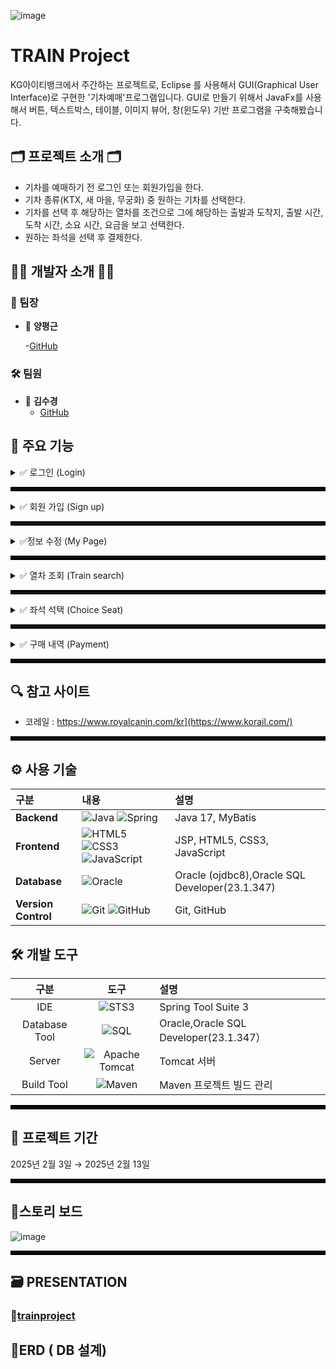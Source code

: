 ![image](https://github.com/user-attachments/assets/97875e38-2ba5-4e33-af05-7897c51b420e)

# TRAIN Project
KG아이티뱅크에서 주간하는 프로젝트로, Eclipse 를 사용해서 GUI(Graphical User Interface)로 구현한 '기차예매'프로그램입니다. GUI로 만들기 위해서 JavaFx를 사용해서 버튼, 텍스트박스, 테이블, 이미지 뷰어, 창(윈도우) 기반 프로그램을 구축해봤습니다.



## 🗂️ 프로젝트 소개 🗂️

- 기차를 예매하기 전 로그인 또는 회원가입을 한다.
- 기차 종류(KTX, 새 마을, 무궁화) 중 원하는 기차를 선택한다.
- 기차를 선택 후 해당하는 열차를 조건으로 그에 해당하는  출발과 도착지, 출발 시간, 도착 시간, 소요 시간, 요금을  보고 선택한다.
- 원하는 좌석을 선택 후 결제한다.

## 👩‍💻 개발자 소개 👨‍💻

### 👑 팀장
- 💎 **양평근**
  
  -[GitHub](https://github.com/ypk0680)

### 🛠️ 팀원
- 🧩 **김수경**
  - [GitHub](https://github.com/Kim-suk)

## 🔎 주요 기능

<details>
<summary>✅ 로그인 (Login)</summary>
  
+ 아이디(TextField)와 비밀번호(PasswordField)의 fx:id를 lookup 해서 그 필드에 해당하는 값을 가지고 데이터 베이스에 저장되어 있는 [회원 정보 테이블]에 접근하여, 조회되는 아이디와 비밀번호가 존재한다면 true, 존재 하지 않는다면 false 값을 출력해준다.

+ 버튼을 눌렀을 때, 로그인이 되어 있지 않으면 ‘로그인 오류’ 라는 MSG박스를 나타내고, 로그인 페이지로 넘어간다.
  
+ 로그인을 하지 않은 상태에서는 로그인, 회원가입 버튼을 제외한 모든 버튼 기능 사용 불가
  
![스크린샷 2025-04-28 160653](https://github.com/user-attachments/assets/751da45e-03bc-464f-826c-91b67607f0db)

</details>

<hr style="border: 3px solid #000;">

<details>
<summary>✅ 회원 가입 (Sign up)</summary>

+ 정보 입력

회원가입 할 이름, 아이디, 비밀번호, 전화번호, 성별, 이메일, 주소를 입력한다.

+ [중복 확인] 버튼

아이디는 유일한 값으로 잡아준다.
중복 확인 버튼을 눌렀을 때, 기존에 아이디가 존재하면 중복이 된다는 설명을 MSG박스로 알려준다.
아이디 Text field 부분의 내용을 지우고  requestfocus로 맞춰준다.

+ 비밀번호

아이디는 유일한 값으로 잡아준다.
중복 확인 버튼을 눌렀을 때, 기존에 아이디가 존재하면 중복이 된다는 설명을 MSG박스로 알려준다.
아이디 Text field 부분의 내용을 지우고  requestfocus로 맞춰준다.

+ [이메일 선택] 버튼

comboBox를 이용하여 이메일을 직접 입력 또는 선택할 수 있도록 한다.

+ [Success] 버튼

Success 버튼을 눌렀을 때, 회원 가입이 성공하였다는 MSG박스로 나타내고 로그인 페이지로 넘어가게 된다. 

+ [Cancel] 버튼

Cancel 버튼을 눌렀을 때, 다시 메인 페이지로 넘어가게 된다. 

![image](https://github.com/user-attachments/assets/7663bd71-8f70-4106-86fb-8b0d1b056508)

</details>

<hr style="border: 3px solid #000;">
<details>
<summary>✅정보 수정 (My Page)</summary>
  
![스크린샷 2025-04-28 162501](https://github.com/user-attachments/assets/612e92c3-b222-4b02-84c3-e14bbde206e2)
1. 사용자 정보
  
사용자의 정보를 보여주는 페이지, 이름, 아이디, 주소, 전화번호를 순서대로 보여준다. 

2. [My Ticket] 버튼

사용자의 정보를 보여주는 페이지, 이름, 아이디, 주소, 전화번호를 순서대로 보여준다. 

4. [Mileage] 버튼

History 버튼을 눌렀을 때, History 페이지로 넘어간다. 여기서 말하는 History는 이때까지 구매했던 기차표를 조회할 수 있다.

5. [Logout] 버튼

Logout 버튼을 눌렀을 때, MSG박스로 로그아웃이 되었다는 사실을 알려주고 로그아웃이 된다. 로그아웃이 된 후에는 자동으로 로그아웃이 된 메인 페이지로 넘어가게 된다.  

7. [회원 탈퇴] 버튼

MSG박스로 회원탈퇴가 완료되었다고 알려준 후, 로그인이 되어있지 않은 상태의 메인 페이지로 넘어간다.
회원 탈퇴한 정보의 아이디로 로그인을 시도할 시, 로그인이 불가하다.

</details>
<hr style="border: 3px solid #000;">
<details>
<summary>✅ 열차 조회 (Train search)</summary>
  
![스크린샷 2025-04-28 162859](https://github.com/user-attachments/assets/5b0f469e-d6c2-4c4a-9d34-5a89f74be2b3)

1. [조건 선택] 버튼
  
해당하는 조건의 선택 버튼을 눌렀을 때, ComboBox로 열차의 종류를 보여주고 선택할 수 있다. 

2. 검색 버튼

해당하는 열차의 이름과 출발지를 조건으로 그에 해당하는 열차이름, 출발지, 도착지, 출발시간, 도착 시간, 소요시간, 좌석, 요금을   보여준다.

3.선택

해당하는 열차의 이름과 출발지를 조건으로 그에 해당하는 열차이름, 출발지, 도착지, 출발시간, 도착 시간, 소요시간, 좌석, 요금을   보여준다.

4.[Seat] 버튼

seat 버튼을 눌렀을 때, 해당하는 열차의 좌석을 고를 수 있는 ChoiceSeat 페이지로 넘어간다.

</details>

<hr style="border: 3px solid #000;">

<details>
<summary>✅ 좌석 석택 (Choice Seat)</summary>

1. 열차 이름

seat 버튼을 눌렀을 때, 해당하는 열차의 좌석을 고를 수 있는 ChoiceSeat 페이지로 넘어간다.

2. 좌석

![스크린샷 2025-04-28 163857](https://github.com/user-attachments/assets/aa9c4c6b-815e-4b9b-b257-668f67deef62)

Check Box로 선택할 수 있는 좌석을 중복이 되지 않게 골라 원하는 좌석을 선택한다.

3. [Pay] 버튼

Pay 버튼을 눌렀을 때, Pay 페이지로 넘어간다.

</details>

<hr style="border: 3px solid #000;">

<details>
<summary>✅ 구매 내역 (Payment)</summary>
  
![스크린샷 2025-04-28 163445](https://github.com/user-attachments/assets/915d2613-2dba-4b04-a506-ab6d9601fce4)

1. 구매내역
지금까지 구매 했던 기차표의 정보를 가져온다.
구매 날짜, 출발지, 도착지, 금액, 좌석 번호를 보여준다.

2. [조회] 버튼

조회 버튼을 누르면, 전체 구매 날짜와 출발지, 도착지, 금액, 좌석번호를   보여준다.

3. [Train Search] 버튼 

조회 버튼을 누르면, 전체 구매 날짜와 출발지, 도착지, 금액, 좌석번호를   보여준다.

</details>
<hr style="border: 3px solid #000;">

## 🔍 참고 사이트 
- 코레일 : https://www.royalcanin.com/kr](https://www.korail.com/)

<hr style="border: 3px solid #000;">

## ⚙ 사용 기술

| 구분 | 내용 | 설명 |
|:---|:---|:---|
| **Backend** | ![Java](https://img.shields.io/badge/java-%23ED8B00.svg?style=for-the-badge&logo=openjdk&logoColor=white) ![Spring](https://img.shields.io/badge/spring-%236DB33F.svg?style=for-the-badge&logo=spring&logoColor=white)  | Java 17, MyBatis |
| **Frontend** | ![HTML5](https://img.shields.io/badge/html5-%23E34F26.svg?style=for-the-badge&logo=html5&logoColor=white) ![CSS3](https://img.shields.io/badge/css3-%231572B6.svg?style=for-the-badge&logo=css3&logoColor=white) ![JavaScript](https://img.shields.io/badge/javascript-%23323330.svg?style=for-the-badge&logo=javascript&logoColor=%23F7DF1E) | JSP, HTML5, CSS3, JavaScript |
| **Database** | ![Oracle](https://img.shields.io/badge/Oracle-F80000?style=for-the-badge&logo=oracle&logoColor=white) | Oracle (ojdbc8),Oracle SQL Developer(23.1.347) |
| **Version Control** | ![Git](https://img.shields.io/badge/git-%23F05033.svg?style=for-the-badge&logo=git&logoColor=white) ![GitHub](https://img.shields.io/badge/github-%23121011.svg?style=for-the-badge&logo=github&logoColor=white) | Git, GitHub |


## 🛠️ 개발 도구

| 구분 | 도구 | 설명 |
|:----:|:----:|:----|
| IDE | ![STS3](https://img.shields.io/badge/STS3-F7DF1E?style=for-the-badge&logo=Spring&logoColor=black) | Spring Tool Suite 3 |
| Database Tool | ![SQL](https://img.shields.io/badge/SQL-4479A1?style=for-the-badge&logo=MySQL&logoColor=black) | Oracle,Oracle SQL Developer(23.1.347） |
| Server | ![Apache Tomcat](https://img.shields.io/badge/Apache_Tomcat-F8DC75?style=for-the-badge&logo=ApacheTomcat&logoColor=black) | Tomcat 서버 |
| Build Tool | ![Maven](https://img.shields.io/badge/Apache_Maven-C71A36?style=for-the-badge&logo=ApacheMaven&logoColor=white) | Maven 프로젝트 빌드 관리 |

<hr style="border: 3px solid #000;">

## 📅 프로젝트 기간
2025년 2월 3일 → 2025년 2월 13일

<hr style="border: 3px solid #000;">

## 🧭스토리 보드

![image](https://github.com/user-attachments/assets/9efe8fef-65d6-42e9-9f43-8d19b5d18e6d)

<hr style="border: 3px solid #000;">

## 🗃 PRESENTATION
### 📎[trainproject](https://docs.google.com/presentation/d/1hI2vCLWFTWVr8YAIpfm7Xa4CDafsCqKX/edit?usp=sharing&ouid=115265115342844139543&rtpof=true&sd=true)


## 🧶ERD ( DB 설계)


